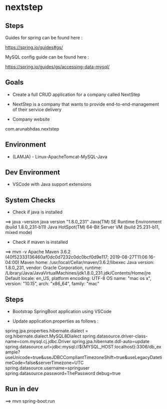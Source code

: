 # nextstep


## Steps

Guides for spring can be found here : 

https://spring.io/guides#gs/

MySQL config guide can be found here : 

https://spring.io/guides/gs/accessing-data-mysql/


## Goals 

- Create a full CRUD application for a company called NextStep

- NextStep is a company that wants to provide end-to-end-management of their service delivery

- Company website 

com.arunabhdas.nextstep

## Environment

- (LAMJA) - Linux-ApacheTomcat-MySQL-Java

## Dev Environment

- VSCode with Java support extensions

## System Checks

- Check if java is installed 

==> java -version
java version "1.8.0_231"
Java(TM) SE Runtime Environment (build 1.8.0_231-b11)
Java HotSpot(TM) 64-Bit Server VM (build 25.231-b11, mixed mode)

- Check if maven is installed

==> mvn -v
Apache Maven 3.6.2 (40f52333136460af0dc0d7232c0dc0bcf0d9e117; 2019-08-27T11:06:16-04:00)
Maven home: /usr/local/Cellar/maven/3.6.2/libexec
Java version: 1.8.0_231, vendor: Oracle Corporation, runtime: /Library/Java/JavaVirtualMachines/jdk1.8.0_231.jdk/Contents/Home/jre
Default locale: en_US, platform encoding: UTF-8
OS name: "mac os x", version: "10.15", arch: "x86_64", family: "mac"


## Steps

- Bootstrap SpringBoot application using VSCode

- Update application.properties as follows :

spring.jpa.properties.hibernate.dialect = org.hibernate.dialect.MySQL8Dialect
spring.datasource.driver-class-name=com.mysql.cj.jdbc.Driver
spring.jpa.hibernate.ddl-auto=update
spring.datasource.url=jdbc:mysql://${MYSQL_HOST:localhost}:3306/db_example?useUnicode=true&useJDBCCompliantTimezoneShift=true&useLegacyDatetimeCode=false&serverTimezone=UTC
spring.datasource.username=springuser
spring.datasource.password=ThePassword
debug=true



## Run in dev



==> mvn spring-boot:run